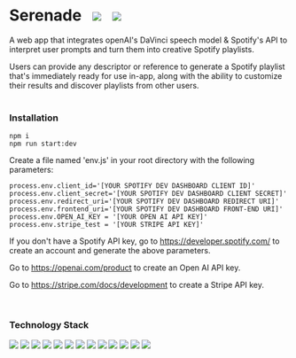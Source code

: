 # Serenade &nbsp; <img src="https://img.shields.io/badge/Spotify-1DB954?style=for-the-badge&logo=spotify&logoColor=white" /> &nbsp; <img src="https://img.shields.io/badge/Open%20AI-black?style=for-the-badge&logo=openai&logoColor=white" />

A web app that integrates openAI's DaVinci speech model & Spotify's API to interpret user prompts and turn them into creative Spotify playlists.

Users can provide any descriptor or reference to generate a Spotify playlist that's immediately ready for use in-app, along with the ability to customize their results and discover playlists from other users.
</br>
</br>

### Installation

```
npm i
npm run start:dev
```

Create a file named 'env.js' in your root directory with the following parameters:
```
process.env.client_id='[YOUR SPOTIFY DEV DASHBOARD CLIENT ID]'
process.env.client_secret='[YOUR SPOTIFY DEV DASHBOARD CLIENT SECRET]'
process.env.redirect_uri='[YOUR SPOTIFY DEV DASHBOARD REDIRECT URI]'
process.env.frontend_uri='[YOUR SPOTIFY DEV DASHBOARD FRONT-END URI]'
process.env.OPEN_AI_KEY = '[YOUR OPEN AI API KEY]'
process.env.stripe_test = '[YOUR STRIPE API KEY]'
```
If you don't have a Spotify API key, go to https://developer.spotify.com/ to create an account and generate the above parameters.

Go to https://openai.com/product to create an Open AI API key.

Go to https://stripe.com/docs/development to create a Stripe API key.

</br>

### Technology Stack

<p display='inline'>
  <img src="https://img.shields.io/badge/JavaScript-grey?style=for-the-badge&logo=javascript" />
  <img src="https://img.shields.io/badge/React.js-00509f?style=for-the-badge&logo=react" />
  <img src="https://img.shields.io/badge/Redux.js-764ABC?style=for-the-badge&logo=redux" />
  <img src="https://img.shields.io/badge/Node.js-005800?style=for-the-badge&logo=nodedotjs" />
  <img src="https://img.shields.io/badge/Express.js-black?style=for-the-badge&logo=express" />
  <img src="https://img.shields.io/badge/PostgreSQL-e3e3e3?style=for-the-badge&logo=postgresql" />
  <img src="https://img.shields.io/badge/Sequelize-0081d5?style=for-the-badge&logo=sequelize" />
  <img src="https://img.shields.io/badge/React%20Router-00509f?style=for-the-badge&logo=react" />
  <img src="https://img.shields.io/badge/Spotify%20API-black?style=for-the-badge&logo=spotify" />
  <img src="https://img.shields.io/badge/Open%20AI%20API-black?style=for-the-badge&logo=openai" />
  <img src="https://img.shields.io/badge/HTML-dfaa86?style=for-the-badge&logo=html5" />
  <img src="https://img.shields.io/badge/Vanilla%20CSS-f5d301?style=for-the-badge&logo=css3" />
  <img src="https://img.shields.io/badge/Material%20UI-e3e3e3?style=for-the-badge&logo=mui" />
</p>
